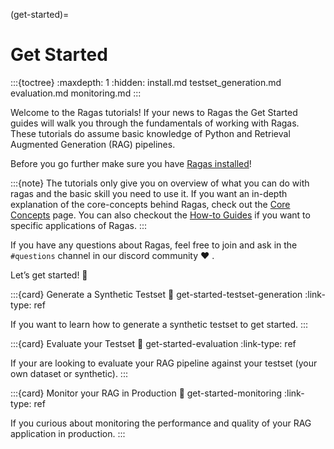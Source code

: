 (get-started)=
# Get Started

:::{toctree}
:maxdepth: 1
:hidden:
install.md
testset_generation.md
evaluation.md
monitoring.md
:::

Welcome to the Ragas tutorials! If your news to Ragas the Get Started guides will walk you through the fundamentals of working with Ragas. These tutorials do assume basic
knowledge of Python and Retrieval Augmented Generation (RAG) pipelines. 

Before you go further make sure you have [Ragas installed](./install.md)!

:::{note}
The tutorials only give you on overview of what you can do with ragas and the basic skill you need to use it. If you want an in-depth explanation of the core-concepts behind Ragas, check out the [Core Concepts](../concepts/index.md) page. You can also checkout the [How-to Guides](../howtos/index.md) if you want to specific applications of Ragas.
:::


If you have any questions about Ragas, feel free to join and ask in the
`#questions` channel in our discord community ❤ .

Let’s get started! 🏁

:::{card} Generate a Synthetic Testset
:link: get-started-testset-generation
:link-type: ref

If you want to learn how to generate a synthetic testset to get started.
:::

:::{card} Evaluate your Testset
:link: get-started-evaluation
:link-type: ref

If your are looking to evaluate your RAG pipeline against your testset (your own dataset or synthetic).
:::

:::{card} Monitor your RAG in Production
:link: get-started-monitoring
:link-type: ref

If you curious about monitoring the performance and quality of your RAG application in production.
:::
